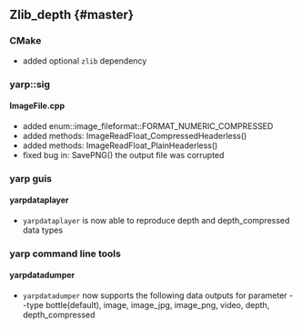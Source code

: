 Zlib_depth {#master}
-----------------------

### CMake

* added optional `zlib` dependency

### yarp::sig

#### ImageFile.cpp

* added enum::image_fileformat::FORMAT_NUMERIC_COMPRESSED
* added methods: ImageReadFloat_CompressedHeaderless()
* added methods: ImageReadFloat_PlainHeaderless()
* fixed bug in: SavePNG() the output file was corrupted

### yarp guis

#### yarpdataplayer

* `yarpdataplayer` is now able to reproduce depth and depth_compressed data types

### yarp command line tools

#### yarpdatadumper

* `yarpdatadumper` now supports the following data outputs for parameter --type bottle(default), image, image_jpg, image_png, video, depth, depth_compressed


